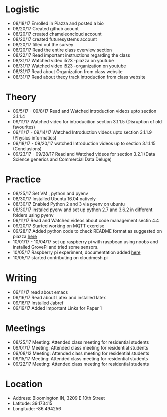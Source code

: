 # Logistic

* 08/18/17 Enrolled in Piazza and posted a bio
* 08/20/17 Created github acount
* 08/20/17 created chameleoncloud account
* 08/20/17 created futuresystems account
* 08/20/17 filled out the survey
* 08/20/17 Read the entire class overview section 
* 08/22/17 Read important instructions regarding the class
* 08/31/17 Watched video i523 -piazza on youtube
* 08/31/17 Watched video i523 -organization on youtube
* 08/31/17 Read about Organization from class website
* 08/31/17 Read about theoy track introduction from class website

# Theory

* 09/5/17 - 09/8/17 Read and Watched introduction videos upto section 3.1.1.4
* 09/11/17 Watched video for introducition section 3.1.1.5 (Disruption of old favourites)
* 09/11/17 - 09/14/17 Watched Introduction videos upto section 3.1.1.9 (Physics informatics)
* 09/18/17 - 09/20/17 watched Introduction videos up to section 3.1.1.15 (Conclusions)
* 09/23/17 - 09/28/17 Read and Watched videos for section 3.2.1 (Data Science generics and Commercial Data Deluge)

# Practice

* 08/25/17 Set VM , python and pyenv
* 08/30/17 Installed Ubuntu 16.04 natively
* 08/30/17 Enabled Python 2 and 3 via pyenv on ubuntu
* 08/30/17 instaled pyenv and set up python 2.7 and 3.6.2 in different folders using pyenv
* 09/11/17 Read and Watched videos about code management sectin 4.4
* 09/20/17 Started working on MQTT exercise
* 09/28/17 Added python code to check README format as suggested on piazza <a href = "https://github.com/bigdata-i523/hid201/blob/master/python_stuff/parse_readme.py"> here </a>
* 10/01/17 - 10/04/17 set up raspberry pi with raspbean using noobs and installed GrovePi and tried some sensors.
* 10/05/17 Raspberry pi experiment, documentation added <a href="https://github.com/bigdata-i523/hid201/blob/master/python_stuff/raspberry_pi.md"> here </a>
* 10/05/17 started contributing on cloudmesh.pi

# Writing

* 09/11/17 read about emacs 
* 09/16/17 Read about Latex and installed latex
* 09/16/17 Installed Jabref
* 09/19/17 Added Important Links for Paper 1

# Meetings

* 08/25/17 Meeting: Attended class meeting for residential students
* 09/01/17 Meeting: Attended class meeting for residential students
* 09/08/12 Meeting: Attended class meeting for residential students
* 09/15/17 Meeting: Attended class meeting for residential students
* 09/22/17 Meeting: Attended class meeting for residential students

# Location

* Address: Bloomington IN, 3209 E 10th Street
* Latitude: 39.173415
* Longitude: -86.494256
